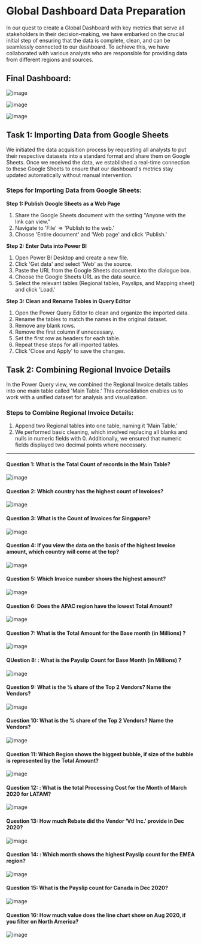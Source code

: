 # Global Dashboard Data Preparation

In our quest to create a Global Dashboard with key metrics that serve all stakeholders in their decision-making, we have embarked on the crucial initial step of ensuring that the data is complete, clean, and can be seamlessly connected to our dashboard. To achieve this, we have collaborated with various analysts who are responsible for providing data from different regions and sources.

## Final Dashboard:
![image](https://github.com/sanjanapaluri/Powerbi_Projects/assets/127730680/6eb45469-1cb5-4899-a193-28d08cea7b18)

![image](https://github.com/sanjanapaluri/Powerbi_Projects/assets/127730680/45334043-2f5d-4033-ad82-b9fe00fea7aa)

![image](https://github.com/sanjanapaluri/Powerbi_Projects/assets/127730680/163d1a02-c34a-4a13-aa4c-1df0b318661e)


## Task 1: Importing Data from Google Sheets

We initiated the data acquisition process by requesting all analysts to put their respective datasets into a standard format and share them on Google Sheets. Once we received the data, we established a real-time connection to these Google Sheets to ensure that our dashboard's metrics stay updated automatically without manual intervention.

### Steps for Importing Data from Google Sheets:

**Step 1: Publish Google Sheets as a Web Page**
1. Share the Google Sheets document with the setting "Anyone with the link can view."
2. Navigate to 'File' => 'Publish to the web.'
3. Choose 'Entire document' and 'Web page' and click 'Publish.'

**Step 2: Enter Data into Power BI**
1. Open Power BI Desktop and create a new file.
2. Click 'Get data' and select 'Web' as the source.
3. Paste the URL from the Google Sheets document into the dialogue box.
4. Choose the Google Sheets URL as the data source.
5. Select the relevant tables (Regional tables, Payslips, and Mapping sheet) and click 'Load.'

**Step 3: Clean and Rename Tables in Query Editor**
1. Open the Power Query Editor to clean and organize the imported data.
2. Rename the tables to match the names in the original dataset.
3. Remove any blank rows.
4. Remove the first column if unnecessary.
5. Set the first row as headers for each table.
6. Repeat these steps for all imported tables.
7. Click 'Close and Apply' to save the changes.

## Task 2: Combining Regional Invoice Details

In the Power Query view, we combined the Regional Invoice details tables into one main table called 'Main Table.' This consolidation enables us to work with a unified dataset for analysis and visualization.

### Steps to Combine Regional Invoice Details:

1. Append two Regional tables into one table, naming it 'Main Table.'
2. We performed basic cleaning, which involved replacing all blanks and nulls in numeric fields with 0. Additionally, we ensured that numeric fields displayed two decimal points where necessary.

----------------------------------------------------------------------------------------------------------------

#### Question 1: What is the Total Count of records in the Main Table?
![image](https://github.com/sanjanapaluri/Powerbi_Projects/assets/127730680/62ac5f93-f99a-40d8-840f-c9c2254bf5a3)

#### Question 2: Which country has the highest count of Invoices?
![image](https://github.com/sanjanapaluri/Powerbi_Projects/assets/127730680/9a4dcf28-cf01-492c-b8b1-dcbda4c181c9)

#### Question 3: What is the Count of Invoices for Singapore?
![image](https://github.com/sanjanapaluri/Powerbi_Projects/assets/127730680/a5e3734d-cdc5-4e6e-b92f-70a34513108d)

#### Question 4: If you view the data on the basis of the highest Invoice amount, which country will come at the top?
![image](https://github.com/sanjanapaluri/Powerbi_Projects/assets/127730680/e220ba67-43aa-4164-ac9d-e9adfa54ace7)

#### Question 5: Which Invoice number shows the highest amount?
![image](https://github.com/sanjanapaluri/Powerbi_Projects/assets/127730680/9c9aef3b-e07a-4394-a389-535ab9b7e691)


#### Question 6: Does the APAC region have the lowest Total Amount?
![image](https://github.com/sanjanapaluri/Powerbi_Projects/assets/127730680/8815bdda-96cb-4dc0-8372-b45f2f93a659)

#### Question 7: What is the Total Amount for the Base month (in Millions) ?
![image](https://github.com/sanjanapaluri/Powerbi_Projects/assets/127730680/ad184e40-3caf-493b-9534-528fbf92dbee)

#### QUestion 8: : What is the Payslip Count for Base Month (in Millions) ?
![image](https://github.com/sanjanapaluri/Powerbi_Projects/assets/127730680/d58a79a3-3966-4dd2-b84b-1e0d67329091)

#### Question 9: What is the % share of the Top 2 Vendors? Name the Vendors?
![image](https://github.com/sanjanapaluri/Powerbi_Projects/assets/127730680/a9b2f573-a886-4e94-9574-63b5113aa68c)

#### Question 10: What is the % share of the Top 2 Vendors? Name the Vendors?
![image](https://github.com/sanjanapaluri/Powerbi_Projects/assets/127730680/8db3eccc-4f51-4227-affe-36e3f4cf9f6f)

#### Question 11: Which Region shows the biggest bubble, if size of the bubble is represented by the Total Amount?
![image](https://github.com/sanjanapaluri/Powerbi_Projects/assets/127730680/32b46e03-3333-43a4-a608-b152857b8345)

#### Question 12: : What is the total Processing Cost for the Month of March 2020 for LATAM?
![image](https://github.com/sanjanapaluri/Powerbi_Projects/assets/127730680/0a545baa-c345-4c06-95c7-d939c3688dfa)

#### Question 13: How much Rebate did the Vendor ‘Vtl Inc.’ provide in Dec 2020?
![image](https://github.com/sanjanapaluri/Powerbi_Projects/assets/127730680/c6bb857f-e1e6-439c-ac60-1a66a3bc382a)

#### Question 14: : Which month shows the highest Payslip count for the EMEA region?
![image](https://github.com/sanjanapaluri/Powerbi_Projects/assets/127730680/40ba921c-5906-4065-8425-3ba5766fb869)

#### Question 15: What is the Payslip count for Canada in Dec 2020?
![image](https://github.com/sanjanapaluri/Powerbi_Projects/assets/127730680/22eb23dc-c2ee-48e6-9615-0abb86e3bd7f)

#### Question 16: How much value does the line chart show on Aug 2020, if you filter on North America?
![image](https://github.com/sanjanapaluri/Powerbi_Projects/assets/127730680/d130259a-4eb4-4acb-97f0-c530c1b64d3a)

